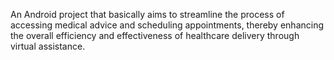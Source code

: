 An Android project that basically aims to streamline the process of accessing medical advice and scheduling appointments, thereby enhancing the overall efficiency and effectiveness of healthcare delivery through virtual assistance.
